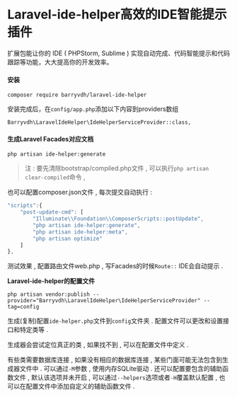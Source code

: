# Laravel-ide-helper高效的IDE智能提示插件

扩展包能让你的 IDE \( PHPStorm, Sublime \) 实现自动完成、代码智能提示和代码跟踪等功能，大大提高你的开发效率。

#### 安装

```
composer require barryvdh/laravel-ide-helper
```

安装完成后，在`config/app.php`添加以下内容到providers数组

```
Barryvdh\LaravelIdeHelper\IdeHelperServiceProvider::class,
```

#### **生成Laravel Facades对应文档**

```
php artisan ide-helper:generate
```

> 注 : 要先清除bootstrap/compiled.php文件 , 可以执行`php artisan clear-compiled`命令 ,

也可以配置composer.json文件 , 每次提交自动执行 :

```js
"scripts":{
    "post-update-cmd": [
        "Illuminate\\Foundation\\ComposerScripts::postUpdate",
        "php artisan ide-helper:generate",
        "php artisan ide-helper:meta",
        "php artisan optimize"
    ]
},
```

测试效果 , 配置路由文件web.php , 写Facades的时候`Route::`  IDE会自动提示 .

**Laravel-ide-helper的配置文件**

```
php artisan vendor:publish --provider="Barryvdh\LaravelIdeHelper\IdeHelperServiceProvider" --tag=config
```

生成\(复制\)配置`ide-helper.php`文件到`config`文件夹 . 配置文件可以更改和设置接口和特定类等 .

生成器会尝试定位真正的类 , 如果找不到 , 可以在配置文件中定义 .

有些类需要数据库连接 , 如果没有相应的数据库连接 , 某些门面可能无法包含到生成器文件中 . 可以通过`-M`参数 , 使用内存SQLite驱动 . 还可以配置要包含的辅助函数文件 , 默认该选项并未开启 , 可以通过`--helpers`选项或者`-H`覆盖默认配置 , 也可以在配置文件中添加自定义的辅助函数文件 .



